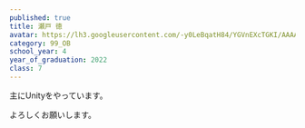 ```yaml
---
published: true
title: 瀬戸 徳
avatar: https://lh3.googleusercontent.com/-y0LeBqatH84/YGVnEXcTGKI/AAAAAAAAUn8/mUuH4aTQwr4bxDR87u0PYJrhs2nY-1-AACE0YBhgLKroEAL1OcqyxBQcoVp8Icaxk4m5MsaQuDbG3EDgPca-JW4kUxNRw-RjmzcP6R_DVOXqvd4xYK6gVlji06VbUk_onOzEFXQFar1iMSkwhNYs6r2nixZhwW70wHR1sO9TgUuAJpC21g1r99m0KPRLzRWg6xmt8S7_NMrLroTkzkNRXQSajHcG5d1AxvToueGgGRR0X8alTAKTPme5lct8LN7qpckz9oQJbJOXhUX7ZEK3W6EBSXXcGxmWcLXmoN6AFja6wcVF0pW1kJSyw2LBkYEdCzJPdE7RTTT6v4HzMzPPEb7EeaPfWoAnqos7xVwH7NjKAs20jphCWSw127oN5-jID2B78uS4L0x9AO3vhx7QHEysHokbGFX_8f17r9_ACE3xl_PB-fsFH5tXE0SGsKieOwVA06g1mMtU-w_Xnff1YOSbvcGdHWo3fogZsv3BpfDH3S-lm1z0RKo85ULSEGcgkL0pEVUbiLNKNXyRQTyjnZoSSojuMFStubNzswGRnr5JQptbr7mUiWdX_uTcT4tgyLHeKVCq50Wnby95xDR5d2cCPqRco4ONS0X0-r0b9zGdUI4U9sCGjNsrmPOdMbCzGmEnL7g_WYha6ZJoZMIvTtHF2FRf4bQVn4vHTi55i1mY_Wqnr8cH1mQKUd5ZFFRECcnj_4d6cYTEEuyo_0v4YpAfWlVRGNDqBZUvYdfm6O5SkawqBFPGvAZU8LK5sz12VRY_5HWfAijtth36-uSmJJJz056Dk2WuVCkE-MJrYlYMG/s400/Noboru%2BSeto.webp
category: 99_OB
school_year: 4
year_of_graduation: 2022
class: 7
---
```

主にUnityをやっています。

よろしくお願いします。